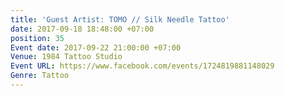 ```yaml
---
title: 'Guest Artist: TOMO // Silk Needle Tattoo'
date: 2017-09-18 18:48:00 +07:00
position: 35
Event date: 2017-09-22 21:00:00 +07:00
Venue: 1984 Tattoo Studio
Event URL: https://www.facebook.com/events/1724819881148029
Genre: Tattoo
---
```


